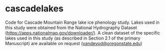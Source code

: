 # cascadelakes
Code for Cascade Mountain Range lake ice phenology study.
Lakes used in this study were obtained from the National Hydrography Dataset (https://apps.nationalmap.gov/downloader/).
A clean dataset of the specific lakes used in this study (as described in Section 2.1 of the primary Manuscript) are available on request (vandevod@oregonstate.edu)
